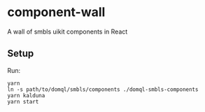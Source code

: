 # component-wall
A wall of smbls uikit components in React

## Setup
Run:
```
yarn
ln -s path/to/domql/smbls/components ./domql-smbls-components
yarn kalduna
yarn start
```
